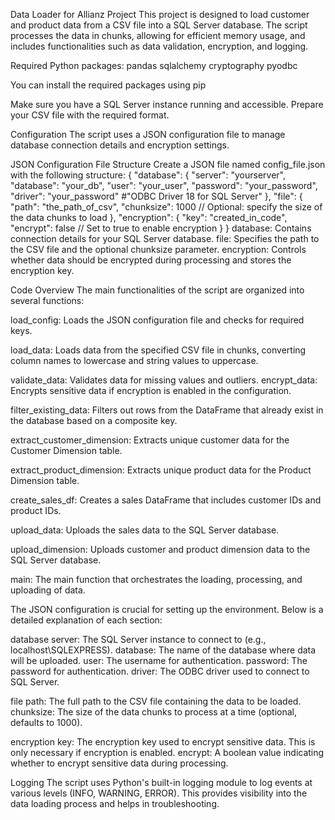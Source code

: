 Data Loader for Allianz Project
This project is designed to load customer and product data from a CSV file into a SQL Server database. The script processes the data in chunks, allowing for efficient memory usage, and includes functionalities such as data validation, encryption, and logging.
  
Required Python packages:
pandas
sqlalchemy
cryptography
pyodbc

You can install the required packages using pip



Make sure you have a SQL Server instance running and accessible.
Prepare your CSV file with the required format.

Configuration
The script uses a JSON configuration file to manage database connection details and encryption settings.

JSON Configuration File Structure
Create a JSON file named config_file.json with the following structure:
{
    "database": {
        "server": "yourserver",
        "database": "your_db",
        "user": "your_user",
        "password": "your_password",
        "driver": "your_password" #"ODBC Driver 18 for SQL Server"
    },
    "file": {
        "path": "the_path_of_csv",
        "chunksize": 1000  // Optional: specify the size of the data chunks to load
    },
    "encryption": {
        "key": "created_in_code",
        "encrypt": false  // Set to true to enable encryption
    }
}
database: Contains connection details for your SQL Server database.
file: Specifies the path to the CSV file and the optional chunksize parameter.
encryption: Controls whether data should be encrypted during processing and stores the encryption key.

Code Overview
The main functionalities of the script are organized into several functions:

load_config: Loads the JSON configuration file and checks for required keys.

load_data: Loads data from the specified CSV file in chunks, converting column names to lowercase and string values to uppercase.

validate_data: Validates data for missing values and outliers.
encrypt_data: Encrypts sensitive data if encryption is enabled in the configuration.

filter_existing_data: Filters out rows from the DataFrame that already exist in the database based on a composite key.

extract_customer_dimension: Extracts unique customer data for the Customer Dimension table.

extract_product_dimension: Extracts unique product data for the Product Dimension table.

create_sales_df: Creates a sales DataFrame that includes customer IDs and product IDs.

upload_data: Uploads the sales data to the SQL Server database.

upload_dimension: Uploads customer and product dimension data to the SQL Server database.

main: The main function that orchestrates the loading, processing, and uploading of data.

The JSON configuration is crucial for setting up the environment. Below is a detailed explanation of each section:

database
server: The SQL Server instance to connect to (e.g., localhost\\SQLEXPRESS).
database: The name of the database where data will be uploaded.
user: The username for authentication.
password: The password for authentication.
driver: The ODBC driver used to connect to SQL Server.

file
path: The full path to the CSV file containing the data to be loaded.
chunksize: The size of the data chunks to process at a time (optional, defaults to 1000).

encryption
key: The encryption key used to encrypt sensitive data. This is only necessary if encryption is enabled.
encrypt: A boolean value indicating whether to encrypt sensitive data during processing.

Logging
The script uses Python's built-in logging module to log events at various levels (INFO, WARNING, ERROR). This provides visibility into the data loading process and helps in troubleshooting.
